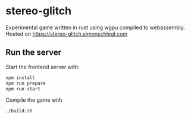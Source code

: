 # stereo-glitch

Experimental game written in rust using wgpu compiled to webassembly. 
Hosted on https://stereo-glitch.simonschlegl.com

## Run the server

Start the frontend server with:

```bash
npm install
npm run prepare
npm run start
```

Compile the game with
```
./build.sh
```
